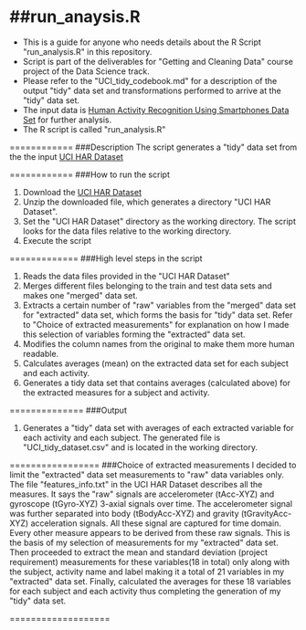 ##run_anaysis.R
===========
* This is a guide for anyone who needs details about the R Script "run_analysis.R" in this repository.
* Script is part of the deliverables for "Getting and Cleaning Data" course project of the Data Science track.
* Please refer to the "UCI_tidy_codebook.md" for a description of the output "tidy" data set and transformations 
performed to arrive at the "tidy" data set.
* The input data is [Human Activity Recognition Using Smartphones Data Set](http://archive.ics.uci.edu/ml/datasets/Human+Activity+Recognition+Using+Smartphones) for further analysis.
* The R script is called "run_analysis.R"

============
###Description
The script generates a "tidy" data set from the the input [UCI HAR Dataset](https://d396qusza40orc.cloudfront.net/getdata%2Fprojectfiles%2FUCI%20HAR%20Dataset.zip)

============
###How to run the script
1. Download the [UCI HAR Dataset](https://d396qusza40orc.cloudfront.net/getdata%2Fprojectfiles%2FUCI%20HAR%20Dataset.zip)
1. Unzip the downloaded file, which generates a directory "UCI HAR Dataset".
1. Set the "UCI HAR Dataset" directory as the working directory. The script looks for the data files relative to the working directory. 
1. Execute the script

=============
###High level steps in the script 
1. Reads the data files provided in the "UCI HAR Dataset"
2. Merges different files belonging to the train and test data sets and makes one "merged" data set.
3. Extracts a certain number of "raw" variables from the "merged" data set for "extracted" data set, 
which forms the basis for "tidy" data set. Refer to "Choice of extracted measurements" for explanation 
on how I made this selection of variables forming the "extracted" data set.
4. Modifies the column names from the original to make them more human readable.
5. Calculates averages (mean) on the extracted data set for each subject and each activity.
6. Generates a tidy data set that contains averages (calculated above) for the extracted measures for 
a subject and activity.

==============
###Output
1. Generates a "tidy" data set with averages of each extracted variable for each activity and each subject. The 
generated file is "UCI_tidy_dataset.csv" and is located in the working directory.

=================
###Choice of extracted measurements
I decided to limit the "extracted" data set measurements to "raw" data variables only. The file "features_info.txt" 
in the UCI HAR Dataset describes all the measures. It says the "raw" signals are accelerometer (tAcc-XYZ) 
and gyroscope (tGyro-XYZ) 3-axial signals over time. The accelerometer signal was further separated into 
body (tBodyAcc-XYZ) and gravity (tGravityAcc-XYZ) acceleration signals. All these signal are captured 
for time domain. Every other measure appears to be derived from these raw signals. This is the basis of my
selection of measurements for my "extracted" data set.
Then proceeded to extract the mean and standard deviation (project requirement) measurements for these 
variables(18 in total) only along with the subject, activity name and label making it a total of 21 variables
in my "extracted" data set. Finally, calculated the averages for these 18 variables for each subject and 
each activity thus completing the generation of my "tidy" data set.

===================
